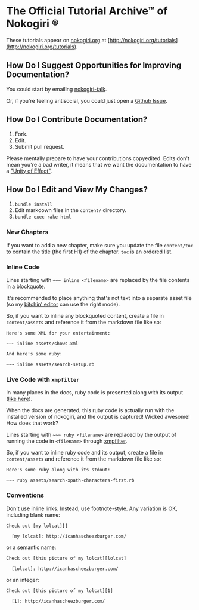 
# The Official Tutorial Archive™ of Nokogiri ®

These tutorials appear on [nokogiri.org](http://nokogiri.org/) at
[http://nokogiri.org/tutorials](http://nokogiri.org/tutorials).


## How Do I Suggest Opportunities for Improving Documentation?

You could start by emailing
[nokogiri-talk](http://groups.google.com/group/nokogiri-talk).

Or, if you're feeling antisocial, you could just open a [Github
Issue](http://github.com/flavorjones/nokogiri.org-tutorials/issues).


## How Do I Contribute Documentation?

1. Fork.
2. Edit.
3. Submit pull request.

Please mentally prepare to have your contributions copyedited. Edits
don't mean you're a bad writer, it means that we want the
documentation to have a ["Unity of
Effect"](http://en.wikipedia.org/wiki/The_Philosophy_of_Composition).


## How Do I Edit and View My Changes?

1. `bundle install`
2. Edit markdown files in the `content/` directory.
3. `bundle exec rake html`

### New Chapters

If you want to add a new chapter, make sure you update the file
`content/toc` to contain the title (the first H1) of the
chapter. `toc` is an ordered list.

### Inline Code

Lines starting with `~~~ inline <filename>` are replaced by the file contents in a blockquote.

It's recommended to place anything that's not text into a separate
asset file (so my [bitchin'
editor](http://www.gnu.org/software/emacs/) can use the right mode).

So, if you want to inline any blockquoted content, create a file in
`content/assets` and reference it from the markdown file like so:

    Here's some XML for your entertainment:

    ~~~ inline assets/shows.xml

    And here's some ruby:

    ~~~ inline assets/search-setup.rb

### Live Code with `xmpfilter`

In many places in the docs, ruby code is presented along with its
output
([like here](http://nokogiri.org/tutorials/searching_a_xml_html_document.html)).

When the docs are generated, this ruby code is actually run with the
installed version of nokogiri, and the output is captured!  Wicked
awesome! How does that work?

Lines starting with `~~~ ruby <filename>` are replaced by the output
of running the code in `<filename>` through
[xmpfilter](http://eigenclass.org/hiki.rb?xmpfilter).

So, if you want to inline ruby code and its output, create a file in
`content/assets` and reference it from the markdown file like so:

    Here's some ruby along with its stdout:

    ~~~ ruby assets/search-xpath-characters-first.rb

### Conventions

Don't use inline links. Instead, use footnote-style. Any variation is OK, including blank name:

    Check out [my lolcat][]

      [my lolcat]: http://icanhascheezburger.com/

or a semantic name:

    Check out [this picture of my lolcat][lolcat]

      [lolcat]: http://icanhascheezburger.com/

or an integer:

    Check out [this picture of my lolcat][1]

      [1]: http://icanhascheezburger.com/
